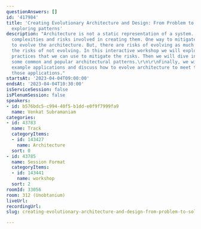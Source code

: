 ```yaml
---
questionAnswers: []
id: '417984'
title: 'Creating Evolutionary Architecture and Design: From Problem to Solution by
  exploring patterns'
description: "Architecture is not a static representation of a system. There are several
  complexities and risks involved in creating them. One way to mitigate the risk is
  to evolve the architecture. But, there are risks of evolving as much as there are
  the risks of not evolving. In this interactive workshop we will explore a set of
  practices that we can use to mitigate the risks. Then we will dive into discussing
  some common and popular architectural patterns.\r\n\r\nFinally, we will take some
  example applications and discuss how to evolve architecture to meet the needs of
  those applications."
startsAt: '2023-04-04T09:00:00'
endsAt: '2023-04-04T10:30:00'
isServiceSession: false
isPlenumSession: false
speakers:
- id: b576bdc5-c994-40f5-b1dd-e0f9f7999fa9
  name: Venkat Subramaniam
categories:
- id: 43783
  name: Track
  categoryItems:
  - id: 143427
    name: Architecture
  sort: 0
- id: 43785
  name: Session Format
  categoryItems:
  - id: 143441
    name: workshop
  sort: 2
roomId: 33056
room: 312 (Unobtanium)
liveUrl: 
recordingUrl: 
slug: creating-evolutionary-architecture-and-design-from-problem-to-solution-by-exploring-patterns

---
```


